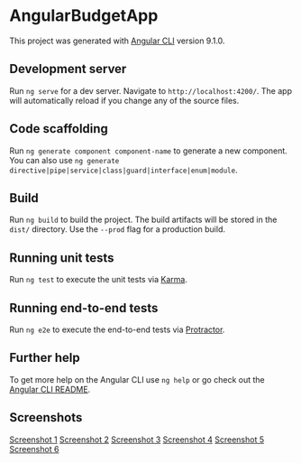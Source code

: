 # AngularBudgetApp

This project was generated with [Angular CLI](https://github.com/angular/angular-cli) version 9.1.0.

## Development server

Run `ng serve` for a dev server. Navigate to `http://localhost:4200/`. The app will automatically reload if you change any of the source files.

## Code scaffolding

Run `ng generate component component-name` to generate a new component. You can also use `ng generate directive|pipe|service|class|guard|interface|enum|module`.

## Build

Run `ng build` to build the project. The build artifacts will be stored in the `dist/` directory. Use the `--prod` flag for a production build.

## Running unit tests

Run `ng test` to execute the unit tests via [Karma](https://karma-runner.github.io).

## Running end-to-end tests

Run `ng e2e` to execute the end-to-end tests via [Protractor](http://www.protractortest.org/).

## Further help

To get more help on the Angular CLI use `ng help` or go check out the [Angular CLI README](https://github.com/angular/angular-cli/blob/master/README.md).

## Screenshots
[Screenshot 1](https://github.com/yash-desai10/budget-app-angular/tree/master/screenshots/1.png)
[Screenshot 2](https://github.com/yash-desai10/budget-app-angular/tree/master/screenshots/2.png)
[Screenshot 3](https://github.com/yash-desai10/budget-app-angular/tree/master/screenshots/3.png)
[Screenshot 4](https://github.com/yash-desai10/budget-app-angular/tree/master/screenshots/4.png)
[Screenshot 5](https://github.com/yash-desai10/budget-app-angular/tree/master/screenshots/5.png)
[Screenshot 6](https://github.com/yash-desai10/budget-app-angular/tree/master/screenshots/6.png)
